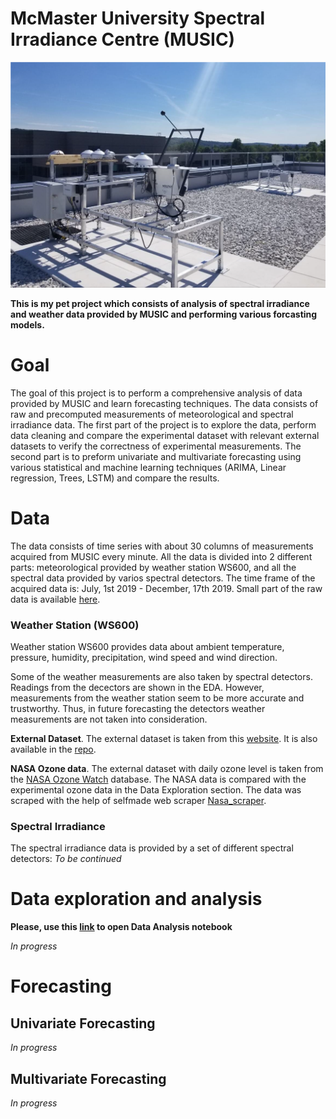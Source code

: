 # McMaster University Spectral Irradiance Centre (MUSIC)
![](/images/roof.png)

**This is my pet project which consists of analysis of spectral irradiance and weather data provided by MUSIC 
and performing various forcasting models.**

# Goal
The goal of this project is to perform a comprehensive analysis of data provided by MUSIC and learn forecasting techniques. 
The data consists of raw and precomputed measurements of meteorological and spectral irradiance data. The first part of the project is to 
explore the data, perform data cleaning and compare the experimental dataset with relevant external datasets to verify the correctness of
experimental measurements. The second part is to preform univariate and multivariate forecasting using various statistical and
machine learning techniques (ARIMA, Linear regression, Trees, LSTM) and compare the results. 

# Data
The data consists of time series with about 30 columns of measurements acquired from MUSIC every minute. All the data is divided into 2 different parts:
meteorological provided by weather station WS600, and all the spectral data provided by varios spectral detectors. 
The time frame of the acquired data is: July, 1st 2019 - December, 17th 2019.
Small part of the raw data is available [here](https://github.com/Ruslanmalai/MUSIC/tree/master/data/Daily%20Summary%20Files).

### Weather Station (WS600)
Weather station WS600 provides data about ambient temperature, pressure, humidity, precipitation, wind speed and wind direction.

Some of the weather measurements are also taken by spectral detectors. Readings from the decectors are shown in the EDA. However, measurements
from the weather station seem to be more accurate and trustworthy. Thus, in future forecasting the detectors weather measurements are not taken
into consideration.

**External Dataset**. The external dataset is taken from this [website](https://rp5.ru/Weather_archive_in_Hamilton_(airport),_Canada,_METAR). It is also available in the [repo](https://github.com/Ruslanmalai/MUSIC/blob/master/data/external%20data.xls).


**NASA Ozone data**. The external dataset with daily ozone level is taken from the [NASA Ozone Watch](https://ozonewatch.gsfc.nasa.gov/monthly/SH.html) database. The NASA data is compared with the experimental ozone data in the
Data Exploration section. The data was scraped with the help of selfmade web scraper [Nasa_scraper](https://github.com/Ruslanmalai/MUSIC/blob/master/Nasa_scraper.py).

### Spectral Irradiance
The spectral irradiance data is provided by a set of different spectral detectors:
*To be continued*

# Data exploration and analysis

**Please, use this [link](https://nbviewer.jupyter.org/github/Ruslanmalai/MUSIC/blob/master/EDA.ipynb) to open Data Analysis notebook**

*In progress*

# Forecasting

## Univariate Forecasting

*In progress*

## Multivariate Forecasting

*In progress*
